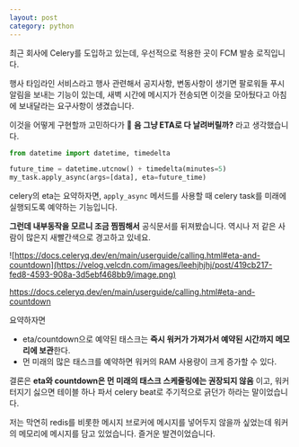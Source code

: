 ```yaml
---
layout: post
category: python
---
```


최근 회사에 Celery를 도입하고 있는데, 우선적으로 적용한 곳이 FCM 발송 로직입니다.

행사 타임라인 서비스라고 행사 관련해서 공지사항, 변동사항이 생기면 팔로워들 푸시 알림을 보내는 기능이 있는데, 새벽 시간에 메시지가 전송되면 이것을 모아뒀다고 아침에 보내달라는 요구사항이 생겼습니다.

이것을 어떻게 구현할까 고민하다가 🤔 **음 그냥 ETA로 다 날려버릴까?** 라고 생각했습니다.

```python
from datetime import datetime, timedelta

future_time = datetime.utcnow() + timedelta(minutes=5)
my_task.apply_async(args=[data], eta=future_time)
```

celery의 eta는 요약하자면, `apply_async` 메서드를 사용할 때 celery task를 미래에 실행되도록 예약하는 기능입니다. 

**그런데 내부동작을 모르니 조금 찜찜해서** 공식문서를 뒤져봤습니다. 역시나 저 같은 사람이 많은지 새빨간색으로 경고하고 있네요. 

![https://docs.celeryq.dev/en/main/userguide/calling.html#eta-and-countdown](https://velog.velcdn.com/images/leehjhjhj/post/419cb217-fed8-4593-908a-3d5ebf468bb9/image.png)

https://docs.celeryq.dev/en/main/userguide/calling.html#eta-and-countdown

요약하자면 

- eta/countdown으로 예약된 태스크는 **즉시 워커가 가져가서 예약된 시간까지 메모리에 보관**한다.
- 먼 미래의 많은 태스크를 예약하면 워커의 RAM 사용량이 크게 증가할 수 있다.

결론은 **eta와 countdown은 먼 미래의 태스크 스케줄링에는 권장되지 않음** 이고, 워커 터지기 싫으면 테이블 하나 파서 celery beat로 주기적으로 긁던가 하라는 말이었습니다.

저는 막연히 redis를 비롯한 메시지 브로커에 메시지를 넣어두지 않을까 싶었는데 워커의 메모리에 메시지를 담고 있었습니다. 즐거운 발견이었습니다.